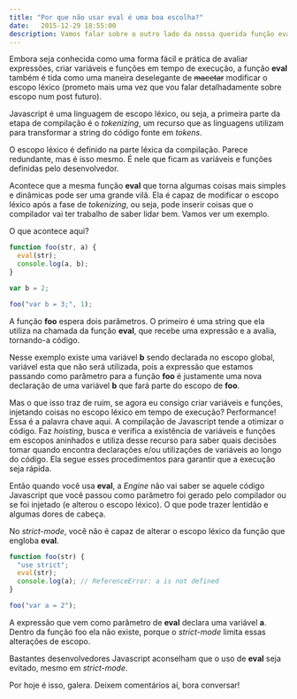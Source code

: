 ```yaml
---
title: "Por que não usar eval é uma boa escolha?"
date:   2015-12-29 18:55:00
description: Vamos falar sobre o outro lado da nossa querida função eval, um recurso que bastante gente curte usar, mas que não faz tão bem assim para a performance do nosso código.
---
```


Embora seja conhecida como uma forma fácil e prática de avaliar expressões, criar variáveis e funções em tempo de execução, a função **eval** também é tida como uma maneira deselegante de ~~macetar~~ modificar o escopo léxico (prometo mais uma vez que vou falar detalhadamente sobre escopo num post futuro).

Javascript é uma linguagem de escopo léxico, ou seja, a primeira parte da etapa de compilação é o *tokenizing*, um recurso que as linguagens utilizam para transformar a string do código fonte em *tokens*.

O escopo léxico é definido na parte léxica da compilação. Parece redundante, mas é isso mesmo. É nele que ficam as variáveis e funções definidas pelo desenvolvedor.

Acontece que a mesma função **eval** que torna algumas coisas mais simples e dinâmicas pode ser uma grande vilã. Ela é capaz de modificar o escopo léxico após a fase de *tokenizing*, ou seja, pode inserir coisas que o compilador vai ter trabalho de saber lidar bem. Vamos ver um exemplo.

O que acontece aqui?

```javascript
function foo(str, a) {
  eval(str);
  console.log(a, b);
}

var b = 2;

foo("var b = 3;", 1);
```

A função **foo** espera dois parâmetros. O primeiro é uma string que ela utiliza na chamada da função **eval**, que recebe uma expressão e a avalia, tornando-a código.

Nesse exemplo existe uma variável **b** sendo declarada no escopo global, variável esta que não será utilizada, pois a expressão que estamos passando como parâmetro para a função **foo** é justamente uma nova declaração de uma variável **b** que fará parte do escopo de **foo**.

Mas o que isso traz de ruim, se agora eu consigo criar variáveis e funções, injetando coisas no escopo léxico em tempo de execução? Performance! Essa é a palavra chave aqui. A compilação de Javascript tende a otimizar o código. Faz *hoisting*, busca e verifica a existência de variáveis e funções em escopos aninhados e utiliza desse recurso para saber quais decisões tomar quando encontra declarações e/ou utilizações de variáveis ao longo do código. Ela segue esses procedimentos para garantir que a execução seja rápida.

Então quando você usa **eval**, a *Engine* não vai saber se aquele código Javascript que você passou como parâmetro foi gerado pelo compilador ou se foi injetado (e alterou o escopo léxico). O que pode trazer lentidão e algumas dores de cabeça.

No *strict-mode*, você não é capaz de alterar o escopo léxico da função que engloba **eval**.

```javascript
function foo(str) {
  "use strict";
  eval(str);
  console.log(a); // ReferenceError: a is not defined
}

foo("var a = 2");
```

A expressão que vem como parâmetro de **eval** declara uma variável **a**. Dentro da função foo ela não existe, porque o *strict-mode* limita essas alterações de escopo.

Bastantes desenvolvedores Javascript aconselham que o uso de **eval** seja evitado, mesmo em *strict-mode*.

Por hoje é isso, galera. Deixem comentários aí, bora conversar!
